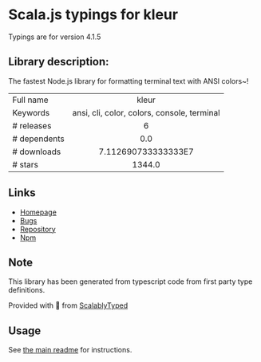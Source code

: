 
# Scala.js typings for kleur

Typings are for version 4.1.5

## Library description:
The fastest Node.js library for formatting terminal text with ANSI colors~!

|                    |                 |
| ------------------ | :-------------: |
| Full name          | kleur |
| Keywords           | ansi, cli, color, colors, console, terminal |
| # releases         | 6 |
| # dependents       | 0.0 |
| # downloads        | 7.112690733333333E7 |
| # stars            | 1344.0 |

## Links
- [Homepage](https://github.com/lukeed/kleur#readme)
- [Bugs](https://github.com/lukeed/kleur/issues)
- [Repository](https://github.com/lukeed/kleur)
- [Npm](https://www.npmjs.com/package/kleur)
    


## Note
This library has been generated from typescript code from first party type definitions.

Provided with :purple_heart: from [ScalablyTyped](https://github.com/oyvindberg/ScalablyTyped)

## Usage
See [the main readme](../../readme.md) for instructions.


